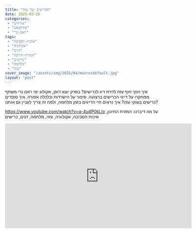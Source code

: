 ```yaml
---
title: "הכרישים של עזה"
date: 2025-03-26
categories: 
 - "אורחים"
 - "פודקאסט"
 - "ראם-נרי"
tags: 
 - "איכות-הסביבה"
 - "אקולוגיה"
 - "דגים"
 - "המזרח-התיכון"
 - "כרישים"
 - "מלחמה"
 - "עזה"
cover_image: "/assets/img/2025/04/maxresdefault.jpg"
layout: "post"
---
```


איך הפך חוף עזה לזירת דיג לכרישים? בפרק יוצא דופן, אקולוג ימי ראם נרי משתף ממחקרו על דייגי הכרישים ברצועה. סיפור על הישרדות וכלכלה אפורה. איך סופרים כרישים בשוקי עזה? איך נראים חיי הדייגים בזמן מלחמה, ולמה זה צריך לעניין גם אותנו?

<https://www.youtube.com/watch?v=q-4u4P0kLlo>
על מה דיברנו: המזרח התיכון, איכות הסביבה, אקולוגיה, עזה, מלחמה, דגים, כרישים

<iframe width="610" height="343" src="https://www.youtube.com/embed/q-4u4P0kLlo" frameborder="0" allow="accelerometer; autoplay; clipboard-write; encrypted-media; gyroscope; picture-in-picture; web-share" referrerpolicy="strict-origin-when-cross-origin" allowfullscreen></iframe>
